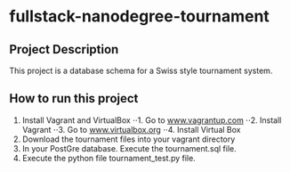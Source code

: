 # fullstack-nanodegree-tournament

## Project Description
This project is a database schema for a Swiss style tournament system.

## How to run this project
1. Install Vagrant and VirtualBox
⋅⋅1. Go to www.vagrantup.com
⋅⋅2. Install Vagrant
⋅⋅3. Go to www.virtualbox.org
⋅⋅4. Install Virtual Box
2. Download the tournament files into your vagrant directory
3. In your PostGre database. Execute the tournament.sql file. 
4. Execute the python file tournament_test.py file. 
